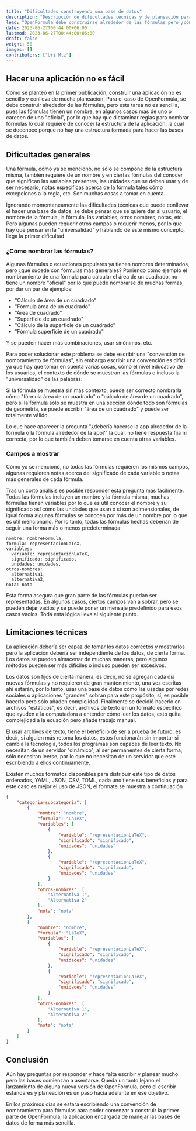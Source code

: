 ```yaml
---
title: "Dificultades construyendo una base de datos"
description: "Descripción de dificultades técnicas y de planeación para construir una base de datos"
lead: "OpenFormula debe construirse alrededor de las fórmulas pero ¿cómo deberían escribirse las bases de datos?"
date: 2023-06-27T00:44:00+06:00
lastmod: 2023-06-27T00:44:00+06:00
draft: false
weight: 50
images: []
contributors: ["Uri Mtz"]
---
```


## Hacer una aplicación no es fácil

Cómo se planteó en la primer publicación, construir una aplicación no es sencillo y conlleva de mucha planeación. Para el caso de OpenFormula, se debe construir alrededor de las fórmulas, pero esta tarea no es sencilla, pues las fórmulas tienen un nombre, en algunos casos más de uno o carecen de uno "oficial", por lo que hay que dictaminar reglas para nombrar fórmulas lo cuál requiere de conocer la estructura de la aplicación, la cual se deconoce porque no hay una estructura formada para hacer las bases de datos.

## Dificultades generales

Una fórmula, cómo ya se mencionó, no sólo se compone de la estructura misma, también requiere de un nombre y en ciertas fórmulas del conocer que significan las variables presentes, las unidades que se deben usar y de ser necesario, notas específicas acerca de la fórmula tales cómo excepciones a la regla, etc. Son muchas cosas a tomar en cuenta.

Ignorando momentaneamente las dificultades técnicas que puede conllevar el hacer una base de datos, se debe pensar que se quiere dar al usuario, el nombre de la fórmula, la fórmula, las variables, otros nombres, notas, etc. Pero algunas pueden requerir otros campos o requerir menos, por lo que hay que pensar en la "universalidad" y hablando de este mismo concepto, llega la primer dificultad

### ¿Cómo nombrar las fórmulas?

Algunas fórmulas o ecuaciones populares ya tienen nombres determinados, pero ¿qué sucede con fórmulas más generales? Poniendo cómo ejemplo el nombramiento de una fórmula para calcular el área de un cuadrado, no tiene un nombre "oficial" por lo que puede nombrarse de muchas formas, por dar un par de ejemplos:

- "Cálculo de área de un cuadrado"
- "Fórmula área de un cuadrado"
- "Área de cuadrado"
- "Superficie de un cuadrado"
- "Cálculo de la superficie de un cuadrado"
- "Fórmula superficie de un cuadrado"

Y se pueden hacer más combinaciones, usar sinónimos, etc.

Para poder solucionar este problema se debe escribir una "convención de nombramiento de fórmulas", sin embargo escribir una convención es difícil ya que hay que tomar en cuenta varias cosas, cómo el nivel educativo de los usuarios, el contexto de dónde se muestran las fórmulas e incluso la "universalidad" de las palabras.

Si la fórmula se muestra sin más contexto, puede ser correcto nombrarla cómo "fórmula área de un cuadrado" o "cálculo de área de un cuadrado", pero si la fórmula sólo se muestra en una sección dónde todo son fórmulas de geometría, se puede escribir "área de un cuadrado" y puede ser totalmente válido.

Lo que hace aparecer la pregunta "¿debería hacerse la app alrededor de la fórmula o la fórmula alrededor de la app?" la cual, no tiene respuesta fija ni correcta, por lo que también deben tomarse en cuenta otras variables.

### Campos a mostrar

Cómo ya se mencionó, no todas las fórmulas requieren los mismos campos, algunas requieren notas acerca del significado de cada variable o notas más generales de cada fórmula.

Tras un corto análisis es posible responder esta pregunta más facilmente. Todas las fórmulas incluyen un nombre y la fórmula misma, muchas fórmulas tienen variables por lo que es útil conocer el nombre y su significado así cómo las unidades que usan o si son adimensionales, de igual forma algunas fórmulas se conocen por más de un nombre por lo que es útil mencionarlo. Por lo tanto, todas las fórmulas hechas deberían de seguir una forma más o menos predeterminada:

```
nombre: nombreFormula,
formula: representacionLaTeX,
variables:
  variable: representaciónLaTeX,
  significado: significado,
  unidades: unidades,
otros-nombres:
  alternativa1,
  alternativa2,
nota: nota
```

Esta forma asegura que gran parte de las fórmulas puedan ser representadas. En algunos casos, ciertos campos van a sobrar, pero se pueden dejar vacíos y se puede poner un mensaje predefinido para esos casos vacíos. Toda esta lógica lleva al siguiente punto.

## Limitaciones técnicas

La aplicación debería ser capaz de tomar los datos correctos y mostrarlos pero la aplicación debería ser independiente de los datos, de cierta forma. Los datos se pueden almacenar de muchas maneras, pero algunos métodos pueden ser más difíciles o incluso pueden ser excesivos.

Los datos son fijos de cierta manera, es decir, no se agregan cada día nuevas fórmulas y no requieren de gran mantenimiento, una vez escritas ahí estarán, por lo tanto, usar una base de datos cómo las usadas por redes sociales o aplicaciones "grandes" sobran para este propósito, sí, es posible hacerlo pero sólo añaden complejidad. Finalmente se decidió hacerlo en archivos "estáticos", es decir, archivos de texto en un formato específico que ayuden a la computadora a entender cómo leer los datos, esto quita complejidad a la ecuación pero añade trabajo manual.

El usar archivos de texto, tiene el beneficio de ser a prueba de futuro, es decir, si alguien más retoma los datos, estos funcionarán sin importar si cambia la tecnología, todos los programas son capaces de leer texto. No necesitan de un servidor "dinámico", al ser permanentes de cierta forma, sólo necesitan leerse, por lo que no necesitan de un servidor que esté escribiendo a ellos continuamente.

Existen muchos formatos disponibles para distribuir este tipo de datos ordenados, YAML, JSON, CSV, TOML, cada uno tiene sus beneficios y para este caso es mejor el uso de JSON, el formate se muestra a continuación

```json
{
    "categoria-subcategoria": [
        {
            "nombre": "nombre",
            "formula": "LaTeX",
            "variables": [
                {
                    "variable": "representacionLaTeX",
                    "significado": "significado",
                    "unidades": "unidades"
                },
                {
                    "variable": "representacionLaTeX",
                    "significado": "significado",
                    "unidades": "unidades"
                }
            ],
            "otros-nombres": [
                "Alternativa 1",
                "Alternativa 2"
            ],
            "nota": "nota"
        },
        {
            "nombre": "nombre",
            "formula": "LaTeX",
            "variables": [
                {
                    "variable": "representacionLaTeX",
                    "significado": "significado",
                    "unidades": "unidades"
                },
                {
                    "variable": "representacionLaTeX",
                    "significado": "significado",
                    "unidades": "unidades"
                }
            ],
            "otros-nombres": [
                "Alternativa 1",
                "Alternativa 2"
            ],
            "nota": "nota"
        }
    ]
}

```
## Conclusión

Aún hay preguntas por responder y hace falta escribir y planear mucho pero las bases comienzan a asentarse. Queda un tanto lejano el lanzamiento de alguna nueva versión de OpenFormula, pero el escribir estándares y planeación es un paso hacia adelante en ese objetivo.

En los próximos días se estará escribiendo una convención de nombramiento para fórmulas para poder comenzar a construir la primer parte de OpenFormula, la aplicación encargada de manejar las bases de datos de forma más sencilla.
